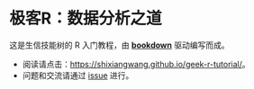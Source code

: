 # 极客R：数据分析之道

这是生信技能树的 R 入门教程，由 [**bookdown**](https://bookdown.org/yihui/bookdown) 驱动编写而成。

- 阅读请点击：<https://shixiangwang.github.io/geek-r-tutorial/>。
- 问题和交流请通过 [issue](https://github.com/ShixiangWang/geek-r-tutorial/issues) 进行。
